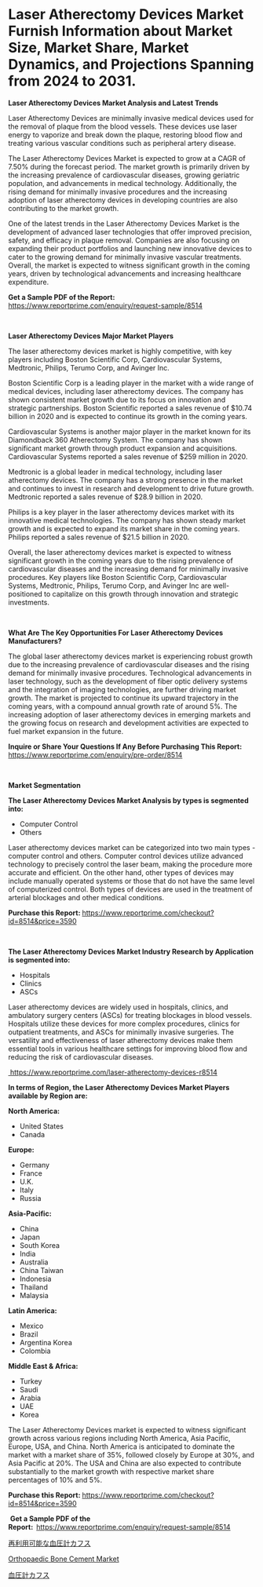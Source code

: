 <p><h1>Laser Atherectomy Devices Market Furnish Information about Market Size, Market Share, Market Dynamics, and Projections Spanning from 2024 to 2031.</h1></p><p><strong>Laser Atherectomy Devices Market Analysis and Latest Trends</strong></p>
<p><p>Laser Atherectomy Devices are minimally invasive medical devices used for the removal of plaque from the blood vessels. These devices use laser energy to vaporize and break down the plaque, restoring blood flow and treating various vascular conditions such as peripheral artery disease.</p><p>The Laser Atherectomy Devices Market is expected to grow at a CAGR of 7.50% during the forecast period. The market growth is primarily driven by the increasing prevalence of cardiovascular diseases, growing geriatric population, and advancements in medical technology. Additionally, the rising demand for minimally invasive procedures and the increasing adoption of laser atherectomy devices in developing countries are also contributing to the market growth.</p><p>One of the latest trends in the Laser Atherectomy Devices Market is the development of advanced laser technologies that offer improved precision, safety, and efficacy in plaque removal. Companies are also focusing on expanding their product portfolios and launching new innovative devices to cater to the growing demand for minimally invasive vascular treatments. Overall, the market is expected to witness significant growth in the coming years, driven by technological advancements and increasing healthcare expenditure.</p></p>
<p><strong>Get a Sample PDF of the Report:&nbsp;</strong> <a href="https://www.reportprime.com/enquiry/request-sample/8514">https://www.reportprime.com/enquiry/request-sample/8514</a></p>
<p>&nbsp;</p>
<p><strong>Laser Atherectomy Devices Major Market Players</strong></p>
<p><p>The laser atherectomy devices market is highly competitive, with key players including Boston Scientific Corp, Cardiovascular Systems, Medtronic, Philips, Terumo Corp, and Avinger Inc. </p><p>Boston Scientific Corp is a leading player in the market with a wide range of medical devices, including laser atherectomy devices. The company has shown consistent market growth due to its focus on innovation and strategic partnerships. Boston Scientific reported a sales revenue of $10.74 billion in 2020 and is expected to continue its growth in the coming years.</p><p>Cardiovascular Systems is another major player in the market known for its Diamondback 360 Atherectomy System. The company has shown significant market growth through product expansion and acquisitions. Cardiovascular Systems reported a sales revenue of $259 million in 2020.</p><p>Medtronic is a global leader in medical technology, including laser atherectomy devices. The company has a strong presence in the market and continues to invest in research and development to drive future growth. Medtronic reported a sales revenue of $28.9 billion in 2020.</p><p>Philips is a key player in the laser atherectomy devices market with its innovative medical technologies. The company has shown steady market growth and is expected to expand its market share in the coming years. Philips reported a sales revenue of $21.5 billion in 2020.</p><p>Overall, the laser atherectomy devices market is expected to witness significant growth in the coming years due to the rising prevalence of cardiovascular diseases and the increasing demand for minimally invasive procedures. Key players like Boston Scientific Corp, Cardiovascular Systems, Medtronic, Philips, Terumo Corp, and Avinger Inc are well-positioned to capitalize on this growth through innovation and strategic investments.</p></p>
<p>&nbsp;</p>
<p><strong>What Are The Key Opportunities For Laser Atherectomy Devices Manufacturers?</strong></p>
<p><p>The global laser atherectomy devices market is experiencing robust growth due to the increasing prevalence of cardiovascular diseases and the rising demand for minimally invasive procedures. Technological advancements in laser technology, such as the development of fiber optic delivery systems and the integration of imaging technologies, are further driving market growth. The market is projected to continue its upward trajectory in the coming years, with a compound annual growth rate of around 5%. The increasing adoption of laser atherectomy devices in emerging markets and the growing focus on research and development activities are expected to fuel market expansion in the future.</p></p>
<p><strong>Inquire or Share Your Questions If Any Before Purchasing This Report:</strong> <a href="https://www.reportprime.com/enquiry/pre-order/8514">https://www.reportprime.com/enquiry/pre-order/8514</a></p>
<p>&nbsp;</p>
<p><strong>Market Segmentation</strong></p>
<p><strong>The Laser Atherectomy Devices Market Analysis by types is segmented into:</strong></p>
<p><ul><li>Computer Control</li><li>Others</li></ul></p>
<p><p>Laser atherectomy devices market can be categorized into two main types - computer control and others. Computer control devices utilize advanced technology to precisely control the laser beam, making the procedure more accurate and efficient. On the other hand, other types of devices may include manually operated systems or those that do not have the same level of computerized control. Both types of devices are used in the treatment of arterial blockages and other medical conditions.</p></p>
<p><strong>Purchase this Report:&nbsp;</strong><a href="https://www.reportprime.com/checkout?id=8514&price=3590">https://www.reportprime.com/checkout?id=8514&price=3590</a></p>
<p>&nbsp;</p>
<p><strong>The Laser Atherectomy Devices Market Industry Research by Application is segmented into:</strong></p>
<p><ul><li>Hospitals</li><li>Clinics</li><li>ASCs</li></ul></p>
<p><p>Laser atherectomy devices are widely used in hospitals, clinics, and ambulatory surgery centers (ASCs) for treating blockages in blood vessels. Hospitals utilize these devices for more complex procedures, clinics for outpatient treatments, and ASCs for minimally invasive surgeries. The versatility and effectiveness of laser atherectomy devices make them essential tools in various healthcare settings for improving blood flow and reducing the risk of cardiovascular diseases.</p></p>
<p><a href="https://www.reportprime.com/laser-atherectomy-devices-r8514">&nbsp;https://www.reportprime.com/laser-atherectomy-devices-r8514</a></p>
<p><strong>In terms of Region, the Laser Atherectomy Devices Market Players available by Region are:</strong></p>
<p>
    <p> <strong> North America: </strong>
        <ul>
            <li>United States</li>
            <li>Canada</li>
        </ul>
        </p> 
    <p> <strong> Europe: </strong>
        <ul>
            <li>Germany</li>
            <li>France</li>
            <li>U.K.</li>
            <li>Italy</li>
            <li>Russia</li>
        </ul>
        </p> 
    <p> <strong> Asia-Pacific: </strong>
        <ul>
            <li>China</li>
            <li>Japan</li>
            <li>South Korea</li>
            <li>India</li>
            <li>Australia</li>
            <li>China Taiwan</li>
            <li>Indonesia</li>
            <li>Thailand</li>
            <li>Malaysia</li>
        </ul>
        </p> 
    <p> <strong> Latin America: </strong>
        <ul>
            <li>Mexico</li>
            <li>Brazil</li>
            <li>Argentina Korea</li>
            <li>Colombia</li>
        </ul>
        </p> 
    <p> <strong> Middle East & Africa: </strong>
        <ul>
            <li>Turkey</li>
            <li>Saudi</li>
            <li>Arabia</li>
            <li>UAE</li>
            <li>Korea</li>
        </ul>
    </p>
    </p>
<p><p>The Laser Atherectomy Devices market is expected to witness significant growth across various regions including North America, Asia Pacific, Europe, USA, and China. North America is anticipated to dominate the market with a market share of 35%, followed closely by Europe at 30%, and Asia Pacific at 20%. The USA and China are also expected to contribute substantially to the market growth with respective market share percentages of 10% and 5%.</p></p>
<p><strong>Purchase this Report: </strong><a href="https://www.reportprime.com/checkout?id=8514&price=3590">https://www.reportprime.com/checkout?id=8514&price=3590</a></p>
<p>&nbsp;<strong>Get a Sample PDF of the Report:&nbsp;&nbsp;</strong><a href="https://www.reportprime.com/enquiry/request-sample/8514">https://www.reportprime.com/enquiry/request-sample/8514</a></p>
<p><strong></strong></p>
<p><p><a href="https://github.com/ddwcuskozol07187/Market-Research-Report-List-1/blob/main/827199935097.md">再利用可能な血圧計カフス</a></p><p><a href="https://github.com/mancsybtousav/Market-Research-Report-List-2/blob/main/orthopaedic-bone-cement-market.md">Orthopaedic Bone Cement Market</a></p><p><a href="https://github.com/xtkhtofdt934839/Market-Research-Report-List-1/blob/main/296346035096.md">血圧計カフス</a></p></p>